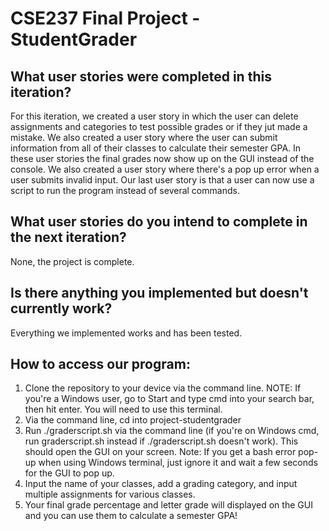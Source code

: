 <h1> CSE237 Final Project - StudentGrader </h1>


<h2> What user stories were completed in this iteration? </h2>
<p> For this iteration, we created a user story in which the user can delete assignments and categories to test possible grades or if they jut made a mistake. We also created a user story where the user can submit information from all of their classes to calculate their semester GPA. In these user stories the final grades now show up on the GUI instead of the console. We also created a user story where there's a pop up error when a user submits invalid input. Our last user story is that a user can now use a script to run the program instead of several commands.</p>

<h2> What user stories do you intend to complete in the next iteration? </h2>
None, the project is complete.

<h2> Is there anything you implemented but doesn't currently work?</h2>
Everything we implemented works and has been tested.
<h2> How to access our program:</h2>
<ol>
   <li> Clone the repository to your device via the command line. NOTE: If you're a Windows user, go to Start and type cmd into your search bar, then hit enter.  You will need to use this terminal.</li>
   <li>Via the command line, cd into project-studentgrader</li>
   <li>Run ./graderscript.sh via the command line (if you're on Windows cmd, run graderscript.sh instead if ./graderscript.sh doesn't work). This should open the GUI on your screen. Note: If you get a bash error pop-up when using Windows terminal, just ignore it and wait a few seconds for the GUI to pop up.</li>
   <li>Input the name of your classes, add a grading category, and input multiple assignments for various classes.</li>
   <li>Your final grade percentage and letter grade will displayed on the GUI and you can use them to calculate a semester GPA!</li>
   
   
